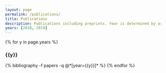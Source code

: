 ```yaml
---
layout: page
permalink: /publications/
title: Publications
description: Publications including preprints. Year is determined by arXiv submission date. Generated by jekyll-scholar.
years: [2018, 2019]
---
```


{% for y in page.years %}
  <h3 class="year">{{y}}</h3>
  {% bibliography -f papers -q @*[year={{y}}]* %}
{% endfor %}
